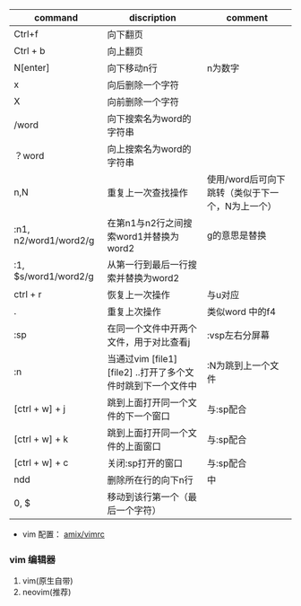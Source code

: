 | command | discription | comment|
|------|----------|---------|
|Ctrl+f| 向下翻页|
| Ctrl + b | 向上翻页|
| N[enter] | 向下移动n行| n为数字|
| x | 向后删除一个字符|
| X | 向前删除一个字符|
| /word | 向下搜索名为word的字符串 | 
| ？word | 向上搜索名为word的字符串|
| n,N | 重复上一次查找操作 | 使用/word后可向下跳转（类似于下一个，N为上一个）
| :n1, n2/word1/word2/g | 在第n1与n2行之间搜索word1并替换为word2| g的意思是替换
|:1, $s/word1/word2/g |从第一行到最后一行搜索并替换为word2
| ctrl + r |恢复上一次操作 | 与u对应
| . | 重复上次操作 | 类似word 中的f4|
| :sp | 在同一个文件中开两个文件，用于对比查看j|:vsp左右分屏幕
|:n |当通过vim [file1] [file2] ..打开了多个文件时跳到下一个文件中| :N为跳到上一个文件
| [ctrl + w] + j | 跳到上面打开同一个文件的下一个窗口|与:sp配合
| [ctrl + w] + k | 跳到上面打开同一个文件的上面窗口 | 与:sp配合
| [ctrl + w] + c | 关闭:sp打开的窗口 | 与:sp配合
| ndd | 删除所在行的向下n行 | 中
|0, $|移动到该行第一个（最后一个字符）| 

- vim 配置：
[amix/vimrc](https://github.com/amix/vimrc)
### vim 编辑器
1. vim(原生自带)
2. neovim(推荐)